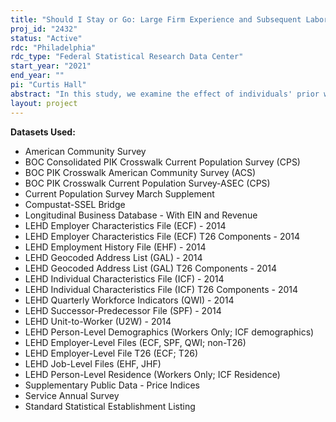 ```yaml
---
title: "Should I Stay or Go: Large Firm Experience and Subsequent Labor Market Outcomes"
proj_id: "2432"
status: "Active"
rdc: "Philadelphia"
rdc_type: "Federal Statistical Research Data Center"
start_year: "2021"
end_year: ""
pi: "Curtis Hall"
abstract: "In this study, we examine the effect of individuals' prior work experience on future labor market outcomes. Our first objective is to understand how the labor force differs along dimensions of firm characteristics like size and reputation by using descriptive statistics to generate stylized facts. Our second objective is to estimate the effect of individual employees' experience in larger / more reputable firms on those individuals' future labor market outcomes like earnings and unemployment. Combining individual-level data from the LEHD, CPS, and ACS with firm-level LBD and SAS data, we merge the combined Census dataset with external data with additional firm level characteristics like market value and ownership structure. From this data, we expect to find that prior experience in larger more reputable firms affects individual's future labor outcomes in the form or higher earnings and lower probability of unemployment. While prior research documents that the characteristics of an employee's current employer firm, like size and reputation, on individual's current wages and salaries, this study is important because it examines the role of prior experience, which has received less attention due to the inability to track the career paths of individuals employees using other data sources."
layout: project
---
```


**Datasets Used:**

  - American Community Survey 
  - BOC Consolidated PIK Crosswalk Current Population Survey (CPS) 
  - BOC PIK Crosswalk American Community Survey (ACS) 
  - BOC PIK Crosswalk Current Population Survey-ASEC (CPS) 
  - Current Population Survey March Supplement 
  - Compustat-SSEL Bridge 
  - Longitudinal Business Database - With EIN and Revenue 
  - LEHD Employer Characteristics File (ECF) - 2014 
  - LEHD Employer Characteristics File (ECF) T26 Components - 2014 
  - LEHD Employment History File (EHF) - 2014 
  - LEHD Geocoded Address List (GAL) - 2014 
  - LEHD Geocoded Address List (GAL) T26 Components - 2014 
  - LEHD Individual Characteristics File (ICF) - 2014 
  - LEHD Individual Characteristics File (ICF) T26 Components - 2014 
  - LEHD Quarterly Workforce Indicators (QWI) - 2014 
  - LEHD Successor-Predecessor File (SPF) - 2014 
  - LEHD Unit-to-Worker (U2W) - 2014 
  - LEHD Person-Level Demographics (Workers Only; ICF demographics) 
  - LEHD Employer-Level Files (ECF, SPF, QWI; non-T26) 
  - LEHD Employer-Level File T26 (ECF; T26) 
  - LEHD Job-Level Files (EHF, JHF) 
  - LEHD Person-Level Residence (Workers Only; ICF Residence) 
  - Supplementary Public Data - Price Indices 
  - Service Annual Survey 
  - Standard Statistical Establishment Listing 

